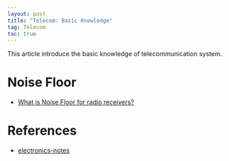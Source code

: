 ```yaml
---
layout: post
title: "Telecom: Basic Knowledge"
tag: Telecom
toc: true
---
```


This article introduce the basic knowledge of telecommunication system.

<!--more-->

# Noise Floor

* [What is Noise Floor for radio receivers?](/docs/What_is_Noise_Floor_for_radio_receivers.pdf)

# References

* [electronics-notes](https://www.electronics-notes.com/)

